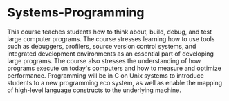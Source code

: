 # Systems-Programming

This course teaches students how to think about, build, debug, and test large computer programs. The course stresses learning how to use tools such as debuggers, profilers, source version control systems, and integrated development environments as an essential part of developing large programs. The course also stresses the understanding of how programs execute on today's computers and how to measure and optimize performance. Programming will be in C on Unix systems to introduce students to a new programming eco system, as well as enable the mapping of high-level language constructs to the underlying machine.
